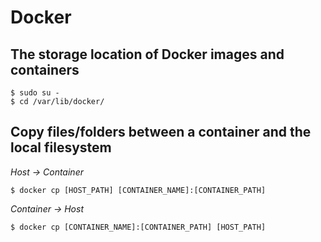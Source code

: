 # Docker

## The storage location of Docker images and containers
```
$ sudo su -
$ cd /var/lib/docker/
```

## Copy files/folders between a container and the local filesystem

_Host -> Container_
```
$ docker cp [HOST_PATH] [CONTAINER_NAME]:[CONTAINER_PATH]
```

_Container -> Host_
```
$ docker cp [CONTAINER_NAME]:[CONTAINER_PATH] [HOST_PATH]
```